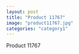 ```yaml
---
layout: post
title: "Product 11767"
image: "product11767.jpg"
categories: "category1"
---
```

Product 11767
